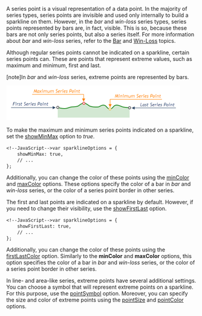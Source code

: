 A series point is a visual representation of a data point. In the majority of series types, series points are invisible and used only internally to build a sparkline on them. However, in the *bar* and *win-loss* series types, series points represented by bars are, in fact, visible. This is so, because these bars are not only series points, but also a series itself. For more information about *bar* and *win-loss* series, refer to the [Bar](/concepts/05%20Widgets/Sparkline/20%20Series%20Types/070%20Bar.md '/Documentation/Guide/Widgets/Sparkline/Series_Types/#Bar') and [Win-Loss](/concepts/05%20Widgets/Sparkline/20%20Series%20Types/080%20Win-Loss.md '/Documentation/Guide/Widgets/Sparkline/Series_Types/#Win-Loss') topics.

Although regular series points cannot be indicated on a sparkline, certain series points can. These are points that represent extreme values, such as maximum and minimum, first and last.

[note]In *bar* and *win-loss* series, extreme points are represented by bars.

![DevExtreme ChartJS Sparkline](/images/ChartJS/SparklineExtremePoints.png)

To make the maximum and minimum series points indicated on a sparkline, set the [showMinMax](/api-reference/20%20Data%20Visualization%20Widgets/dxSparkline/1%20Configuration/showMinMax.md '/Documentation/ApiReference/Data_Visualization_Widgets/dxSparkline/Configuration/#showMinMax') option to *true*.

	<!--JavaScript-->var sparklineOptions = {
		showMinMax: true,
		// ...
	};

Additionally, you can change the color of these points using the [minColor](/api-reference/20%20Data%20Visualization%20Widgets/dxSparkline/1%20Configuration/minColor.md '/Documentation/ApiReference/Data_Visualization_Widgets/dxSparkline/Configuration/#minColor') and [maxColor](/api-reference/20%20Data%20Visualization%20Widgets/dxSparkline/1%20Configuration/maxColor.md '/Documentation/ApiReference/Data_Visualization_Widgets/dxSparkline/Configuration/#maxColor') options. These options specify the color of a bar in *bar* and *win-loss* series, or the color of a series point border in other series.

The first and last points are indicated on a sparkline by default. However, if you need to change their visibility, use the [showFirstLast](/api-reference/20%20Data%20Visualization%20Widgets/dxSparkline/1%20Configuration/showFirstLast.md '/Documentation/ApiReference/Data_Visualization_Widgets/dxSparkline/Configuration/#showFirstLast') option.

	<!--JavaScript-->var sparklineOptions = {
		showFirstLast: true,
		// ...
	};

Additionally, you can change the color of these points using the [firstLastColor](/api-reference/20%20Data%20Visualization%20Widgets/dxSparkline/1%20Configuration/firstLastColor.md '/Documentation/ApiReference/Data_Visualization_Widgets/dxSparkline/Configuration/#firstLastColor') option. Similarly to the **minColor** and **maxColor** options, this option specifies the color of a bar in *bar* and *win-loss* series, or the color of a series point border in other series.

In line- and area-like series, extreme points have several additional settings. You can choose a symbol that will represent extreme points on a sparkline. For this purpose, use the [pointSymbol](/api-reference/20%20Data%20Visualization%20Widgets/dxSparkline/1%20Configuration/pointSymbol.md '/Documentation/ApiReference/Data_Visualization_Widgets/dxSparkline/Configuration/#pointSymbol') option. Moreover, you can specify the size and color of extreme points using the [pointSize](/api-reference/20%20Data%20Visualization%20Widgets/dxSparkline/1%20Configuration/pointSize.md '/Documentation/ApiReference/Data_Visualization_Widgets/dxSparkline/Configuration/#pointSize') and [pointColor](/api-reference/20%20Data%20Visualization%20Widgets/dxSparkline/1%20Configuration/pointColor.md '/Documentation/ApiReference/Data_Visualization_Widgets/dxSparkline/Configuration/#pointColor') options.